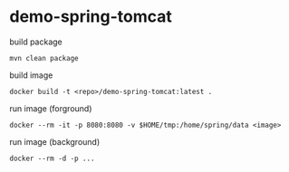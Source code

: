 # demo-spring-tomcat

build package

	mvn clean package
	
build image

	docker build -t <repo>/demo-spring-tomcat:latest .
	
run image (forground)

	docker --rm -it -p 8080:8080 -v $HOME/tmp:/home/spring/data <image>
	
run image (background)

	docker --rm -d -p ...